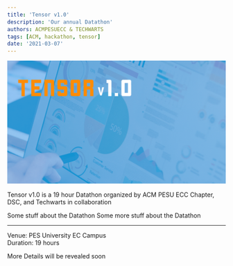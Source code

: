 ```yaml
---
title: 'Tensor v1.0'
description: 'Our annual Datathon'
authors: ACMPESUECC & TECHWARTS
tags: [ACM, hackathon, tensor]
date: '2021-03-07'
---
```


![](https://raw.githubusercontent.com/acmpesuecc/acmpesuecc.github.io/master/img/tensor.png)

Tensor v1.0 is a 19 hour Datathon organized by ACM PESU ECC Chapter, DSC, and Techwarts in collaboration

Some stuff about the Datathon
Some more stuff about the Datathon

---

Venue: PES University EC Campus\
Duration: 19 hours

More Details will be revealed soon
